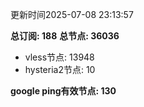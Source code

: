 更新时间2025-07-08 23:13:57

**总订阅: 188**
**总节点: 36036**
- vless节点: 13948
- hysteria2节点: 10

**google ping有效节点: 130**
